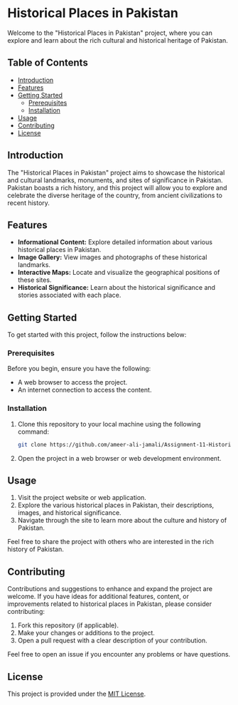 # Historical Places in Pakistan

Welcome to the "Historical Places in Pakistan" project, where you can explore and learn about the rich cultural and historical heritage of Pakistan.

## Table of Contents

- [Introduction](#introduction)
- [Features](#features)
- [Getting Started](#getting-started)
  - [Prerequisites](#prerequisites)
  - [Installation](#installation)
- [Usage](#usage)
- [Contributing](#contributing)
- [License](#license)

## Introduction

The "Historical Places in Pakistan" project aims to showcase the historical and cultural landmarks, monuments, and sites of significance in Pakistan. Pakistan boasts a rich history, and this project will allow you to explore and celebrate the diverse heritage of the country, from ancient civilizations to recent history.

## Features

- **Informational Content:** Explore detailed information about various historical places in Pakistan.
- **Image Gallery:** View images and photographs of these historical landmarks.
- **Interactive Maps:** Locate and visualize the geographical positions of these sites.
- **Historical Significance:** Learn about the historical significance and stories associated with each place.

## Getting Started

To get started with this project, follow the instructions below:

### Prerequisites

Before you begin, ensure you have the following:

- A web browser to access the project.
- An internet connection to access the content.

### Installation

1. Clone this repository to your local machine using the following command:

   ```bash
   git clone https://github.com/ameer-ali-jamali/Assignment-11-Historical-Places-in-Pakistan.git
   ```

2. Open the project in a web browser or web development environment.

## Usage

1. Visit the project website or web application.
2. Explore the various historical places in Pakistan, their descriptions, images, and historical significance.
3. Navigate through the site to learn more about the culture and history of Pakistan.

Feel free to share the project with others who are interested in the rich history of Pakistan.

## Contributing

Contributions and suggestions to enhance and expand the project are welcome. If you have ideas for additional features, content, or improvements related to historical places in Pakistan, please consider contributing:

1. Fork this repository (if applicable).
2. Make your changes or additions to the project.
3. Open a pull request with a clear description of your contribution.

Feel free to open an issue if you encounter any problems or have questions.

## License

This project is provided under the [MIT License](LICENSE).
